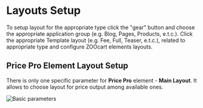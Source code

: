 # Layouts Setup

To setup layout for the appropriate type click the "gear" button and choose the appropriate application group (e.g. Blog, Pages, Products, e.t.c.).
Click the appropriate Template layout (e.g. Fee, Full, Teaser, e.t.c.), related to appropriate type and configure ZOOcart elements layouts.

## Price Pro Element Layout Setup

There is only one specific parameter for **Price Pro** element - **Main Layout**. It allows to choose layout for price output among available ones.

![Basic parameters](/images/zc22.png)